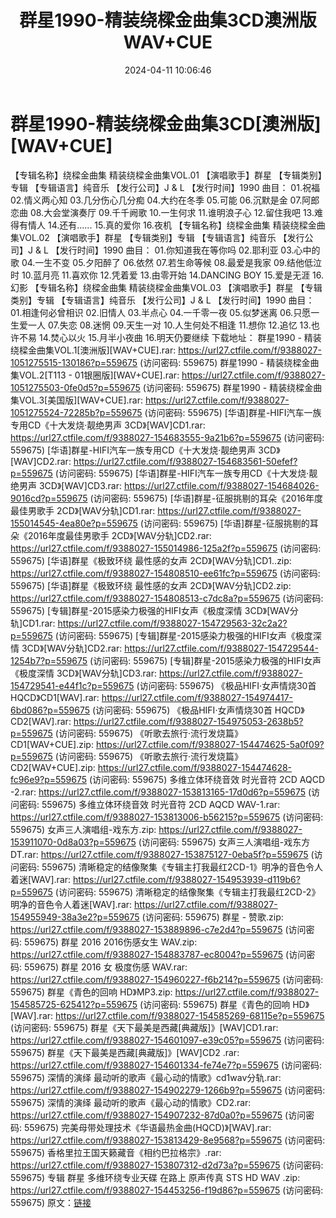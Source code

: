 ﻿---
title: 群星1990-精装绕樑金曲集3CD澳洲版WAV+CUE
date: 2024-04-11 10:06:46
categories: WAV车载音乐、镜像
tags: 华语中文
---
# 群星1990-精装绕樑金曲集3CD[澳洲版][WAV+CUE]

【专辑名称】绕樑金曲集 精装绕樑金曲集VOL.01
【演唱歌手】群星
【专辑类别】专辑
【专辑语言】纯音乐
【发行公司】J & L
【发行时间】1990
曲目：
01.祝福
02.情义两心知
03.几分伤心几分痴
04.大约在冬季
05.可能
06.沉默是金
07.阿郎恋曲
08.大会堂演奏厅
09.千千阙歌
10.一生何求
11.谁明浪子心
12.留住我吧
13.难得有情人
14.还有......
15.真的爱你
16.夜机
【专辑名称】绕樑金曲集 精装绕樑金曲集VOL.02
【演唱歌手】群星
【专辑类别】专辑
【专辑语言】纯音乐
【发行公司】J & L
【发行时间】1990
曲目：
01.你知道我在等你吗
02.耶利亚
03.心中的歌
04.一生不变
05.夕阳醉了
06.依然
07.若生命等候
08.最爱是我家
09.结他低泣时
10.蓝月亮
11.喜欢你
12.凭着爱
13.由零开始
14.DANCING BOY
15.爱是无涯
16.幻影
【专辑名称】绕樑金曲集 精装绕樑金曲集VOL.03
【演唱歌手】群星
【专辑类别】专辑
【专辑语言】纯音乐
【发行公司】J & L
【发行时间】1990
曲目：
01.相逢何必曾相识
02.旧情人
03.半点心
04.一千零一夜
05.似梦迷离
06.只愿一生爱一人
07.失恋
08.迷惘
09.天生一对
10.人生何处不相逢
11.想你
12.追忆
13.也许不易
14.焚心以火
15.月半小夜曲
16.明天仍要继续
下载地址：
群星1990 - 精装绕樑金曲集VOL.1[澳洲版][WAV+CUE].rar: https://url27.ctfile.com/f/9388027-1051275515-130186?p=559675
(访问密码: 559675)
群星1990 - 精装绕樑金曲集VOL.2[T113 - 01银圈版][WAV+CUE].rar: https://url27.ctfile.com/f/9388027-1051275503-0fe0d5?p=559675
(访问密码: 559675)
群星1990 - 精装绕樑金曲集VOL.3[美国版][WAV+CUE].rar: https://url27.ctfile.com/f/9388027-1051275524-72285b?p=559675
(访问密码: 559675)
[华语]群星-HIFI汽车一族专用CD《十大发烧·靓绝男声 3CD》[WAV]CD1.rar: https://url27.ctfile.com/f/9388027-154683555-9a21b6?p=559675
(访问密码: 559675)
[华语]群星-HIFI汽车一族专用CD《十大发烧·靓绝男声 3CD》[WAV]CD2.rar: https://url27.ctfile.com/f/9388027-154683561-50efef?p=559675
(访问密码: 559675)
[华语]群星-HIFI汽车一族专用CD《十大发烧·靓绝男声 3CD》[WAV]CD3.rar: https://url27.ctfile.com/f/9388027-154684026-9016cd?p=559675
(访问密码: 559675)
[华语]群星-征服挑剔的耳朵《2016年度最佳男歌手 2CD》[WAV分轨]CD1.rar: https://url27.ctfile.com/f/9388027-155014545-4ea80e?p=559675
(访问密码: 559675)
[华语]群星-征服挑剔的耳朵《2016年度最佳男歌手 2CD》[WAV分轨]CD2.rar: https://url27.ctfile.com/f/9388027-155014986-125a2f?p=559675
(访问密码: 559675)
[华语]群星《极致环绕 最性感的女声 2CD》[WAV分轨]CD1..zip: https://url27.ctfile.com/f/9388027-154808510-ee61fc?p=559675
(访问密码: 559675)
[华语]群星《极致环绕 最性感的女声 2CD》[WAV分轨]CD2.zip: https://url27.ctfile.com/f/9388027-154808513-c7dc8a?p=559675
(访问密码: 559675)
[专辑]群星-2015感染力极强的HIFI女声《极度深情 3CD》[WAV分轨]CD1.rar: https://url27.ctfile.com/f/9388027-154729563-32c2a2?p=559675
(访问密码: 559675)
[专辑]群星-2015感染力极强的HIFI女声《极度深情 3CD》[WAV分轨]CD2.rar: https://url27.ctfile.com/f/9388027-154729544-1254b7?p=559675
(访问密码: 559675)
[专辑]群星-2015感染力极强的HIFI女声《极度深情 3CD》[WAV分轨]CD3.rar: https://url27.ctfile.com/f/9388027-154729541-e44f1c?p=559675
(访问密码: 559675)
《极品HIFI·女声情烧30首 HQCD》CD1[WAV].rar: https://url27.ctfile.com/f/9388027-154974417-6bd086?p=559675
(访问密码: 559675)
《极品HIFI·女声情烧30首 HQCD》CD2[WAV].rar: https://url27.ctfile.com/f/9388027-154975053-2638b5?p=559675
(访问密码: 559675)
《听歌去旅行·流行发烧篇》CD1[WAV+CUE].zip: https://url27.ctfile.com/f/9388027-154474625-5a0f09?p=559675
(访问密码: 559675)
《听歌去旅行·流行发烧篇》CD2[WAV+CUE].zip: https://url27.ctfile.com/f/9388027-154474628-fc96e9?p=559675
(访问密码: 559675)
多维立体环绕音效 时光音符 2CD AQCD -2.rar: https://url27.ctfile.com/f/9388027-153813165-17d0d6?p=559675
(访问密码: 559675)
多维立体环绕音效 时光音符 2CD AQCD WAV-1.rar: https://url27.ctfile.com/f/9388027-153813006-b56215?p=559675
(访问密码: 559675)
女声三人演唱组-戏东方.zip: https://url27.ctfile.com/f/9388027-153911070-0d8a03?p=559675
(访问密码: 559675)
女声三人演唱组-戏东方DT.rar: https://url27.ctfile.com/f/9388027-153875127-0eba5f?p=559675
(访问密码: 559675)
清晰稳定的结像聚集《专辑主打我最红2CD-1》明净的音色令人着迷[WAV].rar: https://url27.ctfile.com/f/9388027-154953939-d119b6?p=559675
(访问密码: 559675)
清晰稳定的结像聚集《专辑主打我最红2CD-2》明净的音色令人着迷[WAV].rar: https://url27.ctfile.com/f/9388027-154955949-38a3e2?p=559675
(访问密码: 559675)
群星 - 赞歌.zip: https://url27.ctfile.com/f/9388027-153889896-c7e2d4?p=559675
(访问密码: 559675)
群星 2016 2016伤感女生 WAV.zip: https://url27.ctfile.com/f/9388027-154883787-ec8004?p=559675
(访问密码: 559675)
群星 2016 女 极度伤感 WAV.rar: https://url27.ctfile.com/f/9388027-154960227-f6b214?p=559675
(访问密码: 559675)
群星《青色的回响 HD》MP3.zip: https://url27.ctfile.com/f/9388027-154585725-625412?p=559675
(访问密码: 559675)
群星《青色的回响 HD》[WAV].rar: https://url27.ctfile.com/f/9388027-154585269-68115e?p=559675
(访问密码: 559675)
群星《天下最美是西藏[典藏版]》[WAV]CD1.rar: https://url27.ctfile.com/f/9388027-154601097-e39c05?p=559675
(访问密码: 559675)
群星《天下最美是西藏[典藏版]》[WAV]CD2 .rar: https://url27.ctfile.com/f/9388027-154601334-fe74e7?p=559675
(访问密码: 559675)
深情的演绎 最动听的歌声《最心动的情歌》cd1wav分轨.rar: https://url27.ctfile.com/f/9388027-154902279-1266b9?p=559675
(访问密码: 559675)
深情的演绎 最动听的歌声《最心动的情歌》CD2.rar: https://url27.ctfile.com/f/9388027-154907232-87d0a0?p=559675
(访问密码: 559675)
完美母带处理技术《华语最热金曲(HQCD)》[WAV].rar: https://url27.ctfile.com/f/9388027-153813429-8e9568?p=559675
(访问密码: 559675)
香格里拉王国天籁藏音《相约巴拉格宗》.rar: https://url27.ctfile.com/f/9388027-153807312-d2d73a?p=559675
(访问密码: 559675)
专辑 群星 多维环绕专业天碟 在路上 原声传真 STS HD WAV .zip: https://url27.ctfile.com/f/9388027-154453256-f19d86?p=559675
(访问密码: 559675)
原文：[链接](https://blog.sina.com.cn/s/blog_1647c7e760103153p.html)